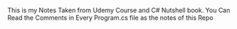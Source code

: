 This is my Notes Taken from Udemy Course and C# Nutshell book.
You Can Read the Comments in Every Program.cs file as the notes of this Repo
